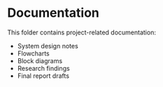 # Documentation

This folder contains project-related documentation:
- System design notes
- Flowcharts
- Block diagrams
- Research findings
- Final report drafts
